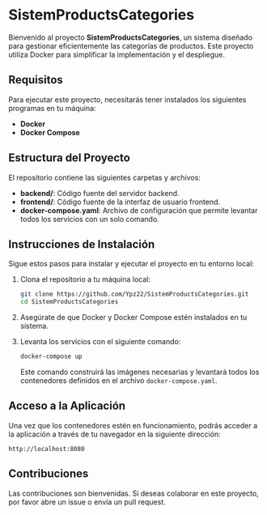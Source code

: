 # SistemProductsCategories

Bienvenido al proyecto **SistemProductsCategories**, un sistema diseñado para gestionar eficientemente las categorías de productos. Este proyecto utiliza Docker para simplificar la implementación y el despliegue.

## Requisitos

Para ejecutar este proyecto, necesitarás tener instalados los siguientes programas en tu máquina:

- **Docker**
- **Docker Compose**

## Estructura del Proyecto

El repositorio contiene las siguientes carpetas y archivos:

- **backend/**: Código fuente del servidor backend.
- **frontend/**: Código fuente de la interfaz de usuario frontend.
- **docker-compose.yaml**: Archivo de configuración que permite levantar todos los servicios con un solo comando.

## Instrucciones de Instalación

Sigue estos pasos para instalar y ejecutar el proyecto en tu entorno local:

1. Clona el repositorio a tu máquina local:

   ```bash
   git clone https://github.com/Ypz22/SistemProductsCategories.git
   cd SistemProductsCategories
   ```

2. Asegúrate de que Docker y Docker Compose estén instalados en tu sistema.

3. Levanta los servicios con el siguiente comando:

   ```bash
   docker-compose up
   ```

   Este comando construirá las imágenes necesarias y levantará todos los contenedores definidos en el archivo `docker-compose.yaml`.

## Acceso a la Aplicación

Una vez que los contenedores estén en funcionamiento, podrás acceder a la aplicación a través de tu navegador en la siguiente dirección:

```
http://localhost:8080
```

## Contribuciones

Las contribuciones son bienvenidas. Si deseas colaborar en este proyecto, por favor abre un issue o envía un pull request.
